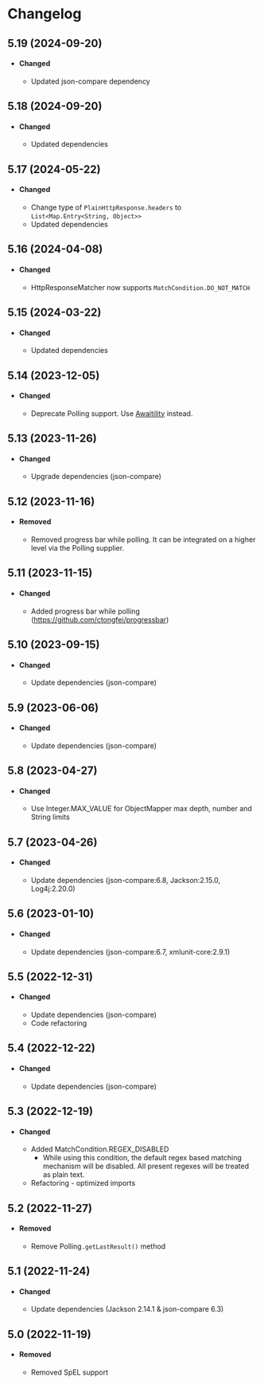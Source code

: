 # Changelog

## 5.19 (2024-09-20)
- #### Changed
  - Updated json-compare dependency
  
## 5.18 (2024-09-20)
- #### Changed
  - Updated dependencies

## 5.17 (2024-05-22)
- #### Changed
  - Change type of `PlainHttpResponse.headers` to `List<Map.Entry<String, Object>>`
  - Updated dependencies 
  
## 5.16 (2024-04-08)
- #### Changed
  - HttpResponseMatcher now supports `MatchCondition.DO_NOT_MATCH`

## 5.15 (2024-03-22)
- #### Changed
  - Updated dependencies


## 5.14 (2023-12-05)
- #### Changed
  - Deprecate Polling support. Use [Awaitility](https://github.com/awaitility/awaitility) instead. 

## 5.13 (2023-11-26)
- #### Changed
  - Upgrade dependencies (json-compare)  

## 5.12 (2023-11-16)
- #### Removed
  - Removed progress bar while polling. It can be integrated on a higher level via the Polling supplier. 

## 5.11 (2023-11-15)
- #### Changed
  - Added progress bar while polling (https://github.com/ctongfei/progressbar)

## 5.10 (2023-09-15)
- #### Changed
  - Update dependencies (json-compare)

## 5.9 (2023-06-06)
- #### Changed
  - Update dependencies (json-compare)

## 5.8 (2023-04-27)
- #### Changed
  - Use Integer.MAX_VALUE for ObjectMapper max depth, number and String limits

## 5.7 (2023-04-26)
- #### Changed
  - Update dependencies (json-compare:6.8, Jackson:2.15.0, Log4j:2.20.0)

## 5.6 (2023-01-10)
- #### Changed
  - Update dependencies (json-compare:6.7, xmlunit-core:2.9.1)  

## 5.5 (2022-12-31)
- #### Changed
  - Update dependencies (json-compare)  
  - Code refactoring  

## 5.4 (2022-12-22)
- #### Changed
  - Update dependencies (json-compare)    

## 5.3 (2022-12-19) 
- #### Changed
  - Added MatchCondition.REGEX_DISABLED
    - While using this condition, the default regex based matching mechanism will be disabled. All present regexes will be treated as plain text.          
  - Refactoring - optimized imports  
  
## 5.2 (2022-11-27)
- #### Removed  
  - Remove Polling`.getLastResult()` method     

## 5.1 (2022-11-24)
- #### Changed
  - Update dependencies (Jackson 2.14.1 & json-compare 6.3)
  
## 5.0 (2022-11-19)
- #### Removed
  - Removed SpEL support  
